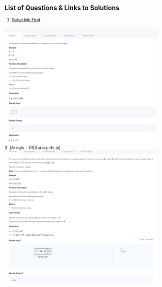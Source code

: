## List of Questions & Links to Solutions
1.  [Solve Me First](solvemefirst.js)
<img src='images/problem0.png' >
2. [Arrays - DS](array-ds.js)
<img src='images/problem1.png' >
